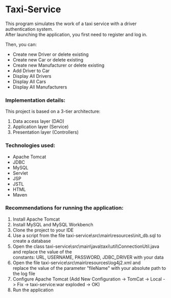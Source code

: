 # Taxi-Service

This program simulates the work of a taxi service with a driver authentication system.  
After launching the application, you first need to register and log in.  

Then, you can:  
- Create new Driver or delete existing 
- Create new Car or delete existing
- Create new Manufacturer or delete existing
- Add Driver to Car
- Display All Drivers
- Display All Cars
- Display All Manufacturers

### Implementation details:
This project is based on a 3-tier architecture:  
1. Data access layer (DAO)  
2. Application layer (Service)  
3. Presentation layer (Controllers)

### Technologies used:  
- Apache Tomcat
- JDBC
- MySQL
- Servlet 
- JSP
- JSTL
- HTML
- Maven 

### Recommendations for running the application:  
1. Install Apache Tomcat  
2. Install MySQL and MySQL Workbench 
3. Clone the project to your IDE
4. Use a script from the file taxi-service\src\main\resources\init_db.sql to create a database
5. Open the class taxi-service\src\main\java\taxi\util\ConnectionUtil.java and replace the value of the  
   constants: URL, USERNAME, PASSWORD, JDBC_DRIVER with your data  
6. Open the file taxi-service\src\main\resources\log4j2.xml and   
   replace the value of the parameter "fileName" with your absolute path to the log file 
7. Configure Apache Tomcat (Add New Configuration -> TomCat -> Local -> Fix -> taxi-service:war exploded -> OK)
8. Run the application


